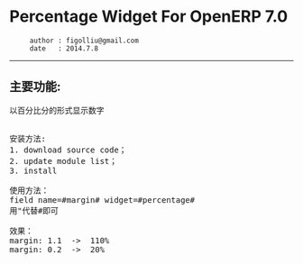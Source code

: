 
Percentage Widget For OpenERP 7.0
========================================================
         author : figolliu@gmail.com
         date   : 2014.7.8

--------------------------------------------------------
主要功能:<br />
--------------------------------------------------------
以百分比分的形式显示数字<br />

<pre>

安装方法:
1. download source code；
2. update module list；
3. install

使用方法：
field name=#margin# widget=#percentage#	 
用"代替#即可

效果：
margin: 1.1  ->  110%
margin: 0.2  ->  20%

</pre>
